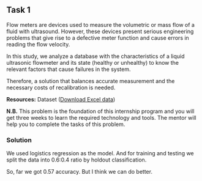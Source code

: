 ## Task 1

Flow meters are devices used to measure the volumetric or mass flow  of a fluid with ultrasound. However, these devices present serious  engineering problems that give rise to a defective meter function and  cause errors in reading the flow velocity.

In this study, we analyze a database with the characteristics of a  liquid ultrasonic flowmeter and its state (healthy or unhealthy) to know the relevant factors that cause failures in the system.

Therefore, a solution that balances accurate measurement and the necessary costs of recalibration is needed.

 

**Resources:** Dataset ([Download Excel data](https://buetedu-my.sharepoint.com/:x:/g/personal/esrdlab_cse_buet_ac_bd/ESujzf0RsblJrLs1NFF_EroB-T181j12DlbHLLCMEt94XA?e=ozORng))

**N.B.** This problem is the foundation of this  internship program and you will get three weeks to learn the required  technology and tools. The mentor will help you to complete the tasks of  this problem.



### Solution

We used logistics regression as the model. And for training and testing we split the data into 0.6:0.4 ratio by holdout classification.

So, far we got 0.57 accuracy. But I think we can do better.
